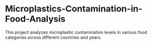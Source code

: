 # Microplastics-Contamination-in-Food-Analysis
This project analyzes microplastic contamination levels in various food categories across different countries and years.
